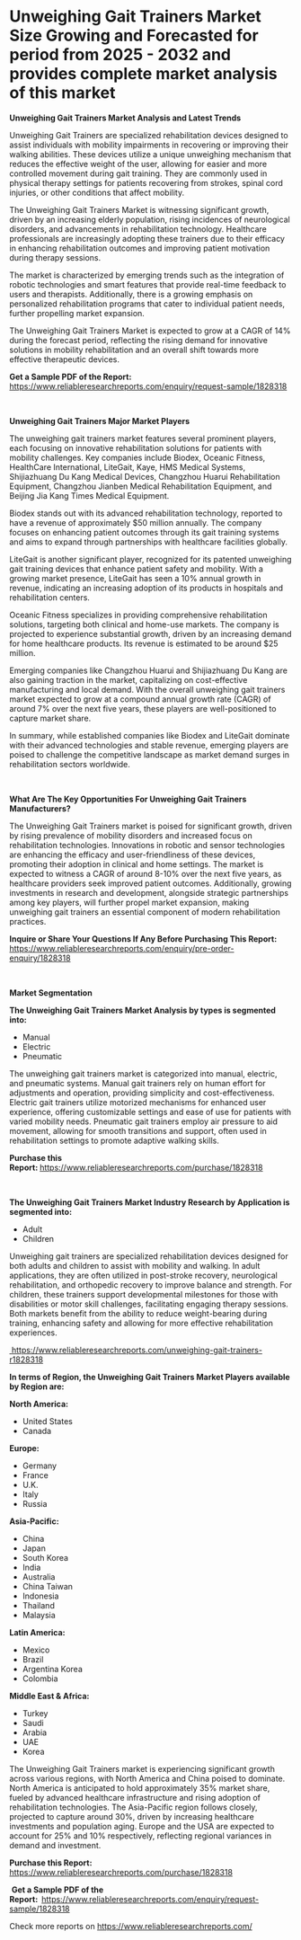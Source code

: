 <p><h1>Unweighing Gait Trainers Market Size Growing and Forecasted for period from 2025 - 2032 and provides complete market analysis of this market</h1></p><p><strong>Unweighing Gait Trainers Market Analysis and Latest Trends</strong></p>
<p><p>Unweighing Gait Trainers are specialized rehabilitation devices designed to assist individuals with mobility impairments in recovering or improving their walking abilities. These devices utilize a unique unweighing mechanism that reduces the effective weight of the user, allowing for easier and more controlled movement during gait training. They are commonly used in physical therapy settings for patients recovering from strokes, spinal cord injuries, or other conditions that affect mobility.</p><p>The Unweighing Gait Trainers Market is witnessing significant growth, driven by an increasing elderly population, rising incidences of neurological disorders, and advancements in rehabilitation technology. Healthcare professionals are increasingly adopting these trainers due to their efficacy in enhancing rehabilitation outcomes and improving patient motivation during therapy sessions.</p><p>The market is characterized by emerging trends such as the integration of robotic technologies and smart features that provide real-time feedback to users and therapists. Additionally, there is a growing emphasis on personalized rehabilitation programs that cater to individual patient needs, further propelling market expansion.</p><p>The Unweighing Gait Trainers Market is expected to grow at a CAGR of 14% during the forecast period, reflecting the rising demand for innovative solutions in mobility rehabilitation and an overall shift towards more effective therapeutic devices.</p></p>
<p><strong>Get a Sample PDF of the Report:&nbsp;</strong> <a href="https://www.reliableresearchreports.com/enquiry/request-sample/1828318?utm_campaign=2255&utm_medium=2&utm_source=Github&utm_content=ia&utm_term=05032025&utm_id=unweighing-gait-trainers">https://www.reliableresearchreports.com/enquiry/request-sample/1828318</a></p>
<p>&nbsp;</p>
<p><strong>Unweighing Gait Trainers Major Market Players</strong></p>
<p><p>The unweighing gait trainers market features several prominent players, each focusing on innovative rehabilitation solutions for patients with mobility challenges. Key companies include Biodex, Oceanic Fitness, HealthCare International, LiteGait, Kaye, HMS Medical Systems, Shijiazhuang Du Kang Medical Devices, Changzhou Huarui Rehabilitation Equipment, Changzhou Jianben Medical Rehabilitation Equipment, and Beijing Jia Kang Times Medical Equipment.</p><p>Biodex stands out with its advanced rehabilitation technology, reported to have a revenue of approximately $50 million annually. The company focuses on enhancing patient outcomes through its gait training systems and aims to expand through partnerships with healthcare facilities globally.</p><p>LiteGait is another significant player, recognized for its patented unweighing gait training devices that enhance patient safety and mobility. With a growing market presence, LiteGait has seen a 10% annual growth in revenue, indicating an increasing adoption of its products in hospitals and rehabilitation centers.</p><p>Oceanic Fitness specializes in providing comprehensive rehabilitation solutions, targeting both clinical and home-use markets. The company is projected to experience substantial growth, driven by an increasing demand for home healthcare products. Its revenue is estimated to be around $25 million.</p><p>Emerging companies like Changzhou Huarui and Shijiazhuang Du Kang are also gaining traction in the market, capitalizing on cost-effective manufacturing and local demand. With the overall unweighing gait trainers market expected to grow at a compound annual growth rate (CAGR) of around 7% over the next five years, these players are well-positioned to capture market share.</p><p>In summary, while established companies like Biodex and LiteGait dominate with their advanced technologies and stable revenue, emerging players are poised to challenge the competitive landscape as market demand surges in rehabilitation sectors worldwide.</p></p>
<p>&nbsp;</p>
<p><strong>What Are The Key Opportunities For Unweighing Gait Trainers Manufacturers?</strong></p>
<p><p>The Unweighing Gait Trainers market is poised for significant growth, driven by rising prevalence of mobility disorders and increased focus on rehabilitation technologies. Innovations in robotic and sensor technologies are enhancing the efficacy and user-friendliness of these devices, promoting their adoption in clinical and home settings. The market is expected to witness a CAGR of around 8-10% over the next five years, as healthcare providers seek improved patient outcomes. Additionally, growing investments in research and development, alongside strategic partnerships among key players, will further propel market expansion, making unweighing gait trainers an essential component of modern rehabilitation practices.</p></p>
<p><strong>Inquire or Share Your Questions If Any Before Purchasing This Report:</strong> <a href="https://www.reliableresearchreports.com/enquiry/pre-order-enquiry/1828318?utm_campaign=2255&utm_medium=2&utm_source=Github&utm_content=ia&utm_term=05032025&utm_id=unweighing-gait-trainers">https://www.reliableresearchreports.com/enquiry/pre-order-enquiry/1828318</a></p>
<p>&nbsp;</p>
<p><strong>Market Segmentation</strong></p>
<p><strong>The Unweighing Gait Trainers Market Analysis by types is segmented into:</strong></p>
<p><ul><li>Manual</li><li>Electric</li><li>Pneumatic</li></ul></p>
<p><p>The unweighing gait trainers market is categorized into manual, electric, and pneumatic systems. Manual gait trainers rely on human effort for adjustments and operation, providing simplicity and cost-effectiveness. Electric gait trainers utilize motorized mechanisms for enhanced user experience, offering customizable settings and ease of use for patients with varied mobility needs. Pneumatic gait trainers employ air pressure to aid movement, allowing for smooth transitions and support, often used in rehabilitation settings to promote adaptive walking skills.</p></p>
<p><strong>Purchase this Report:&nbsp;</strong><a href="https://www.reliableresearchreports.com/purchase/1828318?utm_campaign=2255&utm_medium=2&utm_source=Github&utm_content=ia&utm_term=05032025&utm_id=unweighing-gait-trainers">https://www.reliableresearchreports.com/purchase/1828318</a></p>
<p>&nbsp;</p>
<p><strong>The Unweighing Gait Trainers Market Industry Research by Application is segmented into:</strong></p>
<p><ul><li>Adult</li><li>Children</li></ul></p>
<p><p>Unweighing gait trainers are specialized rehabilitation devices designed for both adults and children to assist with mobility and walking. In adult applications, they are often utilized in post-stroke recovery, neurological rehabilitation, and orthopedic recovery to improve balance and strength. For children, these trainers support developmental milestones for those with disabilities or motor skill challenges, facilitating engaging therapy sessions. Both markets benefit from the ability to reduce weight-bearing during training, enhancing safety and allowing for more effective rehabilitation experiences.</p></p>
<p><a href="https://www.reliableresearchreports.com/unweighing-gait-trainers-r1828318?utm_campaign=2255&utm_medium=2&utm_source=Github&utm_content=ia&utm_term=05032025&utm_id=unweighing-gait-trainers">&nbsp;https://www.reliableresearchreports.com/unweighing-gait-trainers-r1828318</a></p>
<p><strong>In terms of Region, the Unweighing Gait Trainers Market Players available by Region are:</strong></p>
<p>
    <p> <strong> North America: </strong>
        <ul>
            <li>United States</li>
            <li>Canada</li>
        </ul>
        </p> 
    <p> <strong> Europe: </strong>
        <ul>
            <li>Germany</li>
            <li>France</li>
            <li>U.K.</li>
            <li>Italy</li>
            <li>Russia</li>
        </ul>
        </p> 
    <p> <strong> Asia-Pacific: </strong>
        <ul>
            <li>China</li>
            <li>Japan</li>
            <li>South Korea</li>
            <li>India</li>
            <li>Australia</li>
            <li>China Taiwan</li>
            <li>Indonesia</li>
            <li>Thailand</li>
            <li>Malaysia</li>
        </ul>
        </p> 
    <p> <strong> Latin America: </strong>
        <ul>
            <li>Mexico</li>
            <li>Brazil</li>
            <li>Argentina Korea</li>
            <li>Colombia</li>
        </ul>
        </p> 
    <p> <strong> Middle East & Africa: </strong>
        <ul>
            <li>Turkey</li>
            <li>Saudi</li>
            <li>Arabia</li>
            <li>UAE</li>
            <li>Korea</li>
        </ul>
    </p>
    </p>
<p><p>The Unweighing Gait Trainers market is experiencing significant growth across various regions, with North America and China poised to dominate. North America is anticipated to hold approximately 35% market share, fueled by advanced healthcare infrastructure and rising adoption of rehabilitation technologies. The Asia-Pacific region follows closely, projected to capture around 30%, driven by increasing healthcare investments and population aging. Europe and the USA are expected to account for 25% and 10% respectively, reflecting regional variances in demand and investment.</p></p>
<p><strong>Purchase this Report: </strong><a href="https://www.reliableresearchreports.com/purchase/1828318?utm_campaign=2255&utm_medium=2&utm_source=Github&utm_content=ia&utm_term=05032025&utm_id=unweighing-gait-trainers">https://www.reliableresearchreports.com/purchase/1828318</a></p>
<p>&nbsp;<strong>Get a Sample PDF of the Report:&nbsp;&nbsp;</strong><a href="https://www.reliableresearchreports.com/enquiry/request-sample/1828318?utm_campaign=2255&utm_medium=2&utm_source=Github&utm_content=ia&utm_term=05032025&utm_id=unweighing-gait-trainers">https://www.reliableresearchreports.com/enquiry/request-sample/1828318</a></p>
<p><strong></strong></p>
<p>Check more reports on <a href="https://www.reliableresearchreports.com/?utm_campaign=2255&utm_medium=2&utm_source=Github&utm_content=ia&utm_term=05032025&utm_id=unweighing-gait-trainers">https://www.reliableresearchreports.com/</a></p>